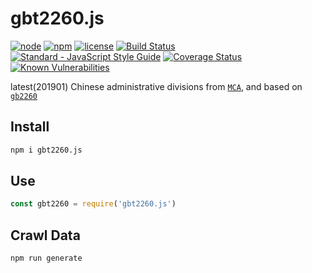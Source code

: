 # gbt2260.js

[![node](https://img.shields.io/node/v/gbt2260.js.svg)](https://www.npmjs.com/package/gbt2260.js)
[![npm](https://img.shields.io/npm/v/gbt2260.js.svg)](https://www.npmjs.com/package/gbt2260.js)
[![license](https://img.shields.io/npm/l/gbt2260.js.svg)](https://github.com/kagawagao/gbt2260.js/blob/master/LICENSE)
[![Build Status](https://travis-ci.org/kagawagao/GBT2260.svg?branch=master)](https://travis-ci.org/kagawagao/GBT2260)
[![Standard - JavaScript Style Guide](https://img.shields.io/badge/code_style-standard-brightgreen.svg)](http://standardjs.com/)
[![Coverage Status](https://coveralls.io/repos/github/kagawagao/GBT2260/badge.svg?branch=master)](https://coveralls.io/github/kagawagao/GBT2260?branch=master)
[![Known Vulnerabilities](https://snyk.io/test/github/kagawagao/GBT2260/badge.svg?targetFile=package.json)](https://snyk.io/test/github/kagawagao/GBT2260?targetFile=package.json)

latest(201901) Chinese administrative divisions from [`MCA`](http://www.mca.gov.cn/article/sj/xzqh/2019/), and based on [`gb2260`](https://github.com/cn/GB2260.js)

## Install

```bash
npm i gbt2260.js
```

## Use

```js
const gbt2260 = require('gbt2260.js')
```

## Crawl Data

```bash
npm run generate
```
